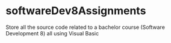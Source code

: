 # softwareDev8Assignments
Store all the source code related to a bachelor course (Software Development 8) all using Visual Basic
